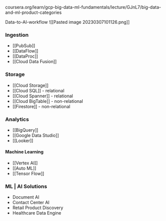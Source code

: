 coursera.org/learn/gcp-big-data-ml-fundamentals/lecture/GJnL7/big-data-and-ml-product-categories

Data-to-AI-workflow
![[Pasted image 20230307101126.png]]
### Ingestion
- [[PubSub]]
- [[DataFlow]]
- [[DataProc]]
- [[Cloud Data Fusion]]

### Storage
- [[Cloud Storage]]
- [[Cloud SQL]] - relational
- [[Cloud Spanner]] - relational
- [[Cloud BigTable]] - non-relational
- [[Firestore]] - non-relational

### Analytics
- [[BigQuery]]
- [[Google Data Studio]]
- [[Looker]]

#### Machine Learning
- [[Vertex AI]]
- [[Auto ML]]
- [[Tensor Flow]]

### ML | AI Solutions
- Document AI
- Contact Center AI
- Retail Product Discovery
- Healthcare Data Engine